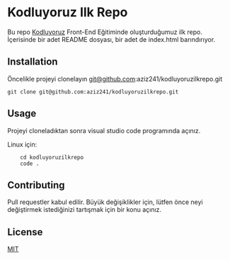 # Kodluyoruz Ilk Repo

Bu repo [Kodluyoruz](https://academy.patika.dev/) Front-End Eğitiminde oluşturduğumuz ilk repo. İçerisinde bir adet README dosyası, bir adet de index.html barındırıyor.

## Installation

Öncelikle projeyi clonelayın git@github.com:aziz241/kodluyoruzilkrepo.git

``` 
git clone git@github.com:aziz241/kodluyoruzilkrepo.git
 ```

## Usage

Projeyi cloneladıktan sonra visual studio code programında açınız.

Linux için:

``` 
    cd kodluyoruzilkrepo
    code . 
```

## Contributing

Pull requestler kabul edilir. Büyük değişiklikler için, lütfen önce neyi değiştirmek istediğinizi tartışmak için bir konu açınız.

## License

[MIT](https://github.com/aziz241)
